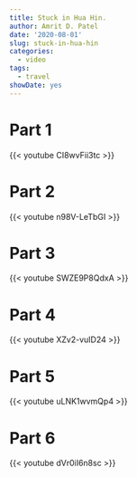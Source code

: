 ```yaml
---
title: Stuck in Hua Hin.
author: Amrit D. Patel
date: '2020-08-01'
slug: stuck-in-hua-hin
categories:
  - video
tags:
  - travel
showDate: yes
---
```


# Part 1

{{< youtube CI8wvFii3tc >}}

# Part 2

{{< youtube n98V-LeTbGI >}}

# Part 3

{{< youtube SWZE9P8QdxA >}}

# Part 4

{{< youtube XZv2-vuID24 >}}

# Part 5

{{< youtube uLNK1wvmQp4 >}}

# Part 6

{{< youtube dVr0iI6n8sc >}}
